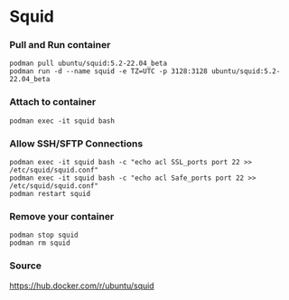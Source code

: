 # Squid

### Pull and Run container
```
podman pull ubuntu/squid:5.2-22.04_beta
podman run -d --name squid -e TZ=UTC -p 3128:3128 ubuntu/squid:5.2-22.04_beta
```

### Attach to container
```
podman exec -it squid bash
```

### Allow SSH/SFTP Connections
```
podman exec -it squid bash -c "echo acl SSL_ports port 22 >> /etc/squid/squid.conf"
podman exec -it squid bash -c "echo acl Safe_ports port 22 >> /etc/squid/squid.conf"
podman restart squid
```

### Remove your container
```
podman stop squid
podman rm squid
```

### Source
https://hub.docker.com/r/ubuntu/squid
